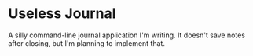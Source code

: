 # Useless Journal

A silly command-line journal application I'm writing. It doesn't save notes after closing, but I'm planning to implement that.


